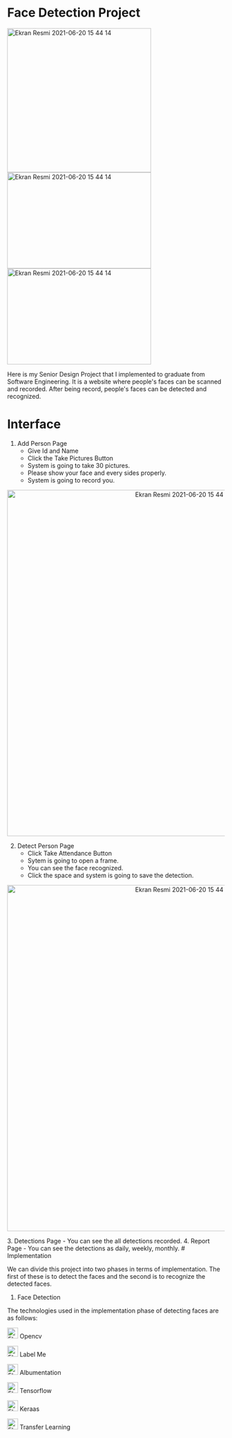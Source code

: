 # Face Detection Project
<p> 
      <img width="333" alt="Ekran Resmi 2021-06-20 15 44 14" src="https://user-images.githubusercontent.com/69233551/217866964-28e8e76f-9696-45c9-afef-ac414e7f23a6.jpg">
      <img height="222" width="333" alt="Ekran Resmi 2021-06-20 15 44 14" src="https://user-images.githubusercontent.com/69233551/217879393-c355754a-e588-483c-9890-cf0e185ca75d.jpg">
      <img height="222" width="333" alt="Ekran Resmi 2021-06-20 15 44 14" src="https://user-images.githubusercontent.com/69233551/217880638-f858a6e8-c141-4eb3-83d2-5345a2a24721.jpg">
</p>

Here is my Senior Design Project that I implemented to graduate from Software Engineering. It is a website where people's faces can be scanned and recorded. After being record, people's faces can be detected and recognized.

# Interface

1. Add Person Page
      - Give Id and Name
      - Click the Take Pictures Button
      - System is going to take 30 pictures.
      - Please show your face and every sides properly.
      - System is going to record you.
<p align="center"> 
      <img width="800" alt="Ekran Resmi 2021-06-20 15 44 14" src="https://user-images.githubusercontent.com/69233551/217903178-2b080d68-727c-4326-ac65-299c63a496bb.png">

2. Detect Person Page
      - Click Take Attendance Button
      - Sytem is going to open a frame.
      - You can see the face recognized.
      - Click the space and system is going to save the detection.   
<p align="center"> 
      <img width="800" alt="Ekran Resmi 2021-06-20 15 44 14" src="https://user-images.githubusercontent.com/69233551/217902174-022f6c3b-80e9-49d5-908a-ddf85c39efb0.png">
</p>
3. Detections Page
      - You can see the all detections recorded.
4. Report Page
      - You can see the detections as daily, weekly, monthly.
# Implementation

We can divide this project into two phases in terms of implementation. The first of these is to detect the faces and the second is to recognize the detected faces.

1. Face Detection 

The technologies used in the implementation phase of detecting faces are as follows:

<img height="25" width="25" alt="Ekran Resmi 2021-06-20 15 44 14" src="https://user-images.githubusercontent.com/69233551/217892417-5b7cb866-bffc-4e00-8162-b97e1a690e58.png">    Opencv 

<img height="25" width="25" alt="Ekran Resmi 2021-06-20 15 44 14" src="https://user-images.githubusercontent.com/69233551/217893143-caf6b014-a9fb-470f-91ab-e9f7ba7601d1.png">    Label Me

<img height="25" width="25" alt="Ekran Resmi 2021-06-20 15 44 14" src="https://user-images.githubusercontent.com/69233551/217893629-d254e2fb-9c97-4665-a3c5-9a06363de6d9.png">    Albumentation

<img height="25" width="25" alt="Ekran Resmi 2021-06-20 15 44 14" src="https://user-images.githubusercontent.com/69233551/217900991-d5f5cedb-09de-4708-a03e-92998fa2e0bf.png">    Tensorflow

<img height="25" width="25" alt="Ekran Resmi 2021-06-20 15 44 14" src="https://user-images.githubusercontent.com/69233551/217901305-6a161b40-a729-4788-b998-6acac127045f.png">    Keraas

<img height="25" width="25" alt="Ekran Resmi 2021-06-20 15 44 14" src="https://user-images.githubusercontent.com/69233551/217901625-871ef88f-1f10-4023-8dde-5721f767b792.jpg">    Transfer Learning 










